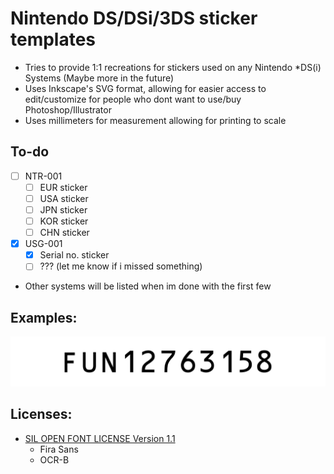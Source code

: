 # Nintendo DS/DSi/3DS sticker templates
- Tries to provide 1:1 recreations for stickers used on any Nintendo *DS(i) Systems (Maybe more in the future)
- Uses Inkscape's SVG format, allowing for easier access to edit/customize for people who dont want to use/buy Photoshop/Illustrator
- Uses millimeters for measurement allowing for printing to scale

## To-do
- [ ] NTR-001
    - [ ] EUR sticker
    - [ ] USA sticker
    - [ ] JPN sticker
    - [ ] KOR sticker
    - [ ] CHN sticker
- [x] USG-001 
    - [x] Serial no. sticker
    - [ ] ??? (let me know if i missed something)
- Other systems will be listed when im done with the first few

## Examples:
![USG-001-serial-example](https://raw.githubusercontent.com/inkstray/ds-stickers/master/examples/USG-001-serial-example.png)

## Licenses:
- [SIL OPEN FONT LICENSE Version 1.1](https://openfontlicense.org/)
    - Fira Sans
    - OCR-B
